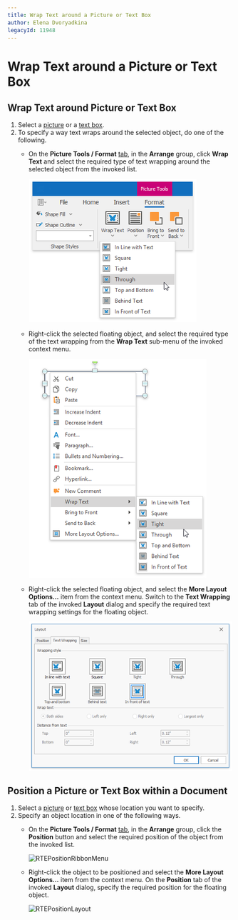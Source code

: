 ```yaml
---
title: Wrap Text around a Picture or Text Box
author: Elena Dvoryadkina
legacyId: 11948
---
```

# Wrap Text around a Picture or Text Box

## Wrap Text around Picture or Text Box
1. Select a [picture](insert-a-picture.md) or a [text box](insert-select-copy-or-delete-a-text-box.md).
2. To specify a way text wraps around the selected object, do one of the following.
	* On the **Picture Tools / Format** [ tab](../text-editor-ui/ribbon-interface.md), in the **Arrange** group, click **Wrap Text** and select the required type of text wrapping around the selected object from the invoked list.
		
		![RTEWrapPictureRibbonMenu](../../../images/img121332.png)
	* Right-click the selected floating object, and select the required type of the text wrapping from the **Wrap Text** sub-menu of the invoked context menu.
		
		![RTEWrapTextContextMenu](../../../images/img121333.png)
	* Right-click the selected floating object, and select the **More Layout Options...** item from the context menu. Switch to the **Text Wrapping** tab of the invoked **Layout** dialog and specify the required text wrapping settings for the floating object.
		
		![RTEWrappingLayout](../../../images/img121334.png)
		
## Position a Picture or Text Box within a Document
1. Select a [picture](insert-a-picture.md) or [text box](insert-select-copy-or-delete-a-text-box.md) whose location you want to specify.
2. Specify an object location in one of the following ways.
	* On the **Picture Tools / Format** [ tab](../text-editor-ui/ribbon-interface.md), in the **Arrange** group, click the **Position** button and select the required position of the object from the invoked list.
		
		![RTEPositionRibbonMenu](../../../images/img121330.png)
	* Right-click the object to be positioned and select the **More Layout Options...** item from the context menu. On the **Position** tab of the invoked **Layout** dialog, specify the required position for the floating object.
		
		![RTEPositionLayout](../../../images/img121331.png)